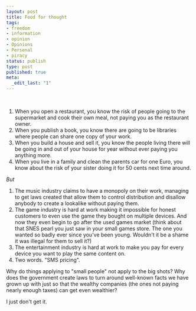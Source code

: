 ```yaml
---
layout: post
title: Food for thought
tags:
- freedom
- information
- opinion
- Opinions
- Personal
- piracy
status: publish
type: post
published: true
meta:
  _edit_last: "1"
---
```

&nbsp;
<ol>
	<li>When you open a restaurant, you know the risk of people going to the supermarket and cook their own meal, not paying you as the restaurant owner.</li>
	<li>When you publish a book, you know there are going to be libraries where people can share one copy of your work.</li>
	<li>When you build a house and sell it, you know the people living there will be going in and out of your house for year without ever paying you anything more.</li>
	<li>When you live in a family and clean the parents car for one Euro, you know about the risk of your sister doing it for 50 cents next time around.</li>
</ol>
<em>But</em>
<ol>
	<li>The music industry claims to have a monopoly on their work, managing to get laws created that allow them to control distribution and disallow anybody to create a lookalike without paying them.</li>
	<li>The game industry is hard at work making it impossible for honest customers to even use the game they bought on multiple devices. And now they even begin to go after the used games market (think about that SNES pearl you just saw in your small games store. The one you wanted so badly ever since you've been young. Wouldn't it be a shame it was illegal for them to sell it?)</li>
	<li>The entertainment industry is hard at work to make you pay for every device you want to play the same content on.</li>
	<li>Two words. "SMS pricing".</li>
</ol>
Why do things applying to "small people" not apply to the big shots? Why does the government create laws to turn around well-known facts we have grown up with just so that the wealthy companies (the ones not paying nearly enough taxes) can get even wealthier?

I just don't get it.
